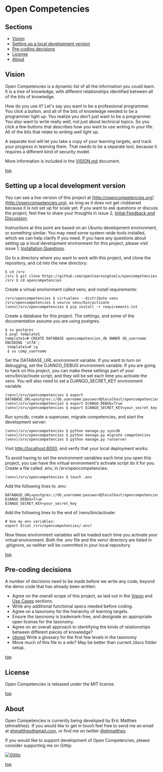 <a name="top"></a>Open Competencies
===

Sections
---
- [Vision](#vision)
- [Setting up a local development version](#dev_setup)
- [Pre-coding decisions](#pre_coding_decisions)
- [License](#license)
- [About](#about)

<a name="vision"></a>Vision
-------
Open Competencies is a dynamic list of all the information you could learn.  It is a tree of knowledge, with different relationships identified between all of the bits of knowledge.

How do you use it?  Let's say you want to be a professional programmer.  You click a button, and all of the bits of knowledge needed to be a programmer light up.  You realize you don't just want to be a programmer.  You  also want to write really well, not just about technical topics.  So you click a few buttons that describes how you want to use writing in your life.  All of the bits that relate to writing well light up.

A separate tool will let you take a copy of your learning targets, and track your progress in learning them.  That needs to be a separate tool, because it requires a different kind of security model.

More information is included in the [VISION.md](https://github.com/openlearningtools/opencompetencies/blob/master/docs/VISION.md) document.

[top](#top)

<a name="dev_setup"></a>Setting up a local development version
---
You can see a live version of this project at [http://opencompetencies.org](http://opencompetencies.org), as long as it does not get clobbered because it is not set up for scale yet.  If you want to ask questions or discuss the project, feel free to share your thoughts in issue 2, [Initial Feedback and Discussion](https://github.com/openlearningtools/opencompetencies/issues/2).

Instructions at this point are based on an Ubuntu development environment, or something similar. You may need some system-wide tools installed, which we can help clarify if you need. If you have any questions about setting up a local development environment for this project, please visit issue 1, [Installation Questions](https://github.com/openlearningtools/opencompetencies/issues/1).

Go to a directory where you want to work with this project, and clone the repository, and cd into the new directory:

    $ cd /srv
    /srv $ git clone https://github.com/openlearningtools/opencompetencies
    /srv $ cd opencompetencies

Create a virtual environment called venv, and install requirements:

    /srv/opencompetencies $ virtualenv --distribute venv
    /srv/opencompetencies $ source venv/bin/activate
    (venv)/srv/opencompetencies $ pip install -r requirements.txt

Create a database for this project.  The settings, and some of the documentation assume you are using postgres.

    $ su postgres
    $ psql template1
    template1=# CREATE DATABASE opencompetencies_db OWNER db_username ENCODING 'utf8';
	 template1=# \q
	 $ su comp_username

Set the DATABASE_URL environment variable.  If you want to turn on debugging, set the DJANGO_DEBUG environment variable.  If you are going to hack on this project, you can make these settings part of your venv/bin/activate script, and they will be set each time you activate the venv. You will also need to set a DJANGO_SECRET_KEY environment variable.

    (venv)/srv/opencompetencies $ export DATABASE_URL=postgres://db_username:password@localhost/opencompetencies_db
    (venv)/srv/opencompetencies $ export DJANGO_DEBUG=True
    (venv)/srv/opencompetencies $ export DJANGO_SECRET_KEY=your_secret_key

Run syncdb, create a superuser, migrate competencies, and start the development server:

    (venv)/srv/opencompetencies $ python manage.py syncdb
    (venv)/srv/opencompetencies $ python manage.py migrate competencies
    (venv)/srv/opencompetencies $ python manage.py runserver

Visit [http://localhost:8000](http://localhost:8000), and verify that your local deployment works.

To avoid having to set the environment variables each time you open this project, you can have the virtual environment's activate script do it for you.  Create a file called .env, in /srv/opencompetencies:

    (venv)/srv/opencompetencies $ touch .env

Add the following lines to .env:

    DATABASE_URL=postgres://db_username:password@localhost/opencompetencies_db
    DJANGO_DEBUG=True
    DJANGO_SECRET_KEY=your_secret_key

Add the following lines to the end of /venv/bin/activate:

    # Use my env variables:
    export $(cat /srv/opencompetencies/.env)

Now these environment variables will be loaded each time you activate your virtual environment.  Both the .env file and the venv/ directory are listed in .gitignore, so neither will be committed in your local repository.

[top](#top)

<a name="pre_coding_decisions"></a>Pre-coding decisions
---
A number of decisions need to be made before we write any code, beyond the demo code that has already been written:
- Agree on the overall scope of this project, as laid out in the [Vision](https://github.com/openlearningtools/opencompetencies/blob/master/docs/VISION.md) and [Use Cases](https://github.com/openlearningtools/opencompetencies/blob/master/docs/VISION.md#use_cases) sections.
- Write any additional functional specs needed before coding.
- Agree on a taxonomy for the hierarchy of learning targets.
- Ensure the taxonomy is trademark-free, and designate an appropriate open license for the taxonomy.
- Agree on an overall approach to identifying the kinds of relationships between different pieces of knowledge?
- [(done)](https://github.com/openlearningtools/opencompetencies/blob/master/docs/GLOSSARY.md) Write a glossary for the first few levels in the taxonomy
- Move much of this file to a wiki? May be better than current /docs folder setup.

[top](#top)

<a name="license"></a>License
---
Open Competencies is released under the MIT license.

[top](#top)

<a name="about"></a>About
---
Open Competencies is currently being developed by Eric Matthes (ehmatthes). If you would like to get in touch feel free to send me an email at ehmatthes@gmail.com, or find me on twitter <a href="http://twitter.com/ehmatthes">@ehmatthes</a>.

If you would like to support development of Open Competencies, please consider supporting me on Gittip:

[![Gittip](http://badgr.co/Gittip/ehmatthes.png)](https://www.gittip.com/ehmatthes/)

[top](#top)
